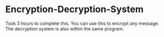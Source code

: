 # Encryption-Decryption-System
Took 3 hours to complete this. You can use this to encrypt any message. The decryption system is also within the same program.

